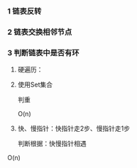 ### 1 链表反转

### 2 链表交换相邻节点

### 3 判断链表中是否有环

1. 硬遍历：

2. 使用Set集合

   判重

   O(n)

3. 快、慢指针：快指针走2步、慢指针走1步

   判断根据：快慢指针相遇

O(n)